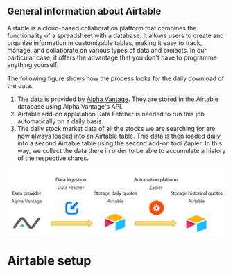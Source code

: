   ## General information about Airtable
Airtable is a cloud-based collaboration platform that combines the functionality of a spreadsheet with a database. It allows users to create and organize information in customizable tables, making it easy to track, manage, and collaborate on various types of data and projects. In our particular case, it offers the advantage that you don't have to programme anything yourself.

The following figure shows how the process looks for the daily download of the data.

1. The data is provided by [Alpha Vantage](../00-Alpha_Vantage). They are stored in the Airtable database using Alpha Vantage's API. 
2. Airtable add-on application Data Fetcher is needed to run this job automatically on a daily basis. 
3. The daily stock market data of all the stocks we are searching for are now always loaded into an Airtable table. This data is then loaded daily into a second Airtable table using the second add-on tool Zapier. In this way, we collect the data there in order to be able to accumulate a history of the respective shares. 

![Alt Image Text](./Images/Airtable_dataflow1.png "Dataflow")
  

# Airtable setup
